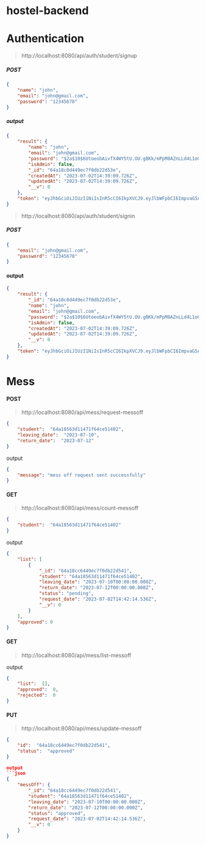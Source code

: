 # hostel-backend

# Authentication

>http://localhost:8080/api/auth/student/signup
##### POST
```json
{
	"name": "john",
	"email": "john@gmail.com",
	"password": "12345678"
}
```
#####  output
```json
{
    "result": {
        "name": "john",
        "email": "john@gmail.com",
        "password": "$2a$10$6UtoeobAivfX4WY5tU.OU.gBKk/mPpM8AZnLLd4L1oGMalEx2iSSO",
        "isAdmin": false,
        "_id": "64a18c0d449ec7f0db22d53e",
        "createdAt": "2023-07-02T14:39:09.726Z",
        "updatedAt": "2023-07-02T14:39:09.726Z",
        "__v": 0
    },
    "token": "eyJhbGciOiJIUzI1NiIsInR5cCI6IkpXVCJ9.eyJlbWFpbCI6ImpvaG5AZ21haWwuY29tIiwiaWQiOiI2NGExOGMwZDQ0OWVjN2YwZGIyMmQ1M2UiLCJpYXQiOjE2ODgzMDg3NDksImV4cCI6MTY4ODMxMjM0OX0.Peg5K88jZN_15CUPotyzQ5JLCitOKi0XGgm7fzAbg7c"
}
```

>http://localhost:8080/api/auth/student/signin
##### POST
```json
{
	"email": "john@gmail.com",
	"password": "12345678"
}
```
#### output
```json
{
    "result": {
        "_id": "64a18c0d449ec7f0db22d53e",
        "name": "john",
        "email": "john@gmail.com",
        "password": "$2a$10$6UtoeobAivfX4WY5tU.OU.gBKk/mPpM8AZnLLd4L1oGMalEx2iSSO",
        "isAdmin": false,
        "createdAt": "2023-07-02T14:39:09.726Z",
        "updatedAt": "2023-07-02T14:39:09.726Z",
        "__v": 0
    },
    "token": "eyJhbGciOiJIUzI1NiIsInR5cCI6IkpXVCJ9.eyJlbWFpbCI6ImpvaG5AZ21haWwuY29tIiwiaWQiOiI2NGExOGMwZDQ0OWVjN2YwZGIyMmQ1M2UiLCJpYXQiOjE2ODgzMDg4MDMsImV4cCI6MTY4ODMxMjQwM30.Xgh6hKvbBq0UubvGjBEo9BYZ22J4LHoP0kcwm2BN_Gc"
}
```

# Mess
#### POST
>http://localhost:8080/api/mess/request-messoff
```json
{
	"student":  "64a18563d11471f64ce51402",
	"leaving_date":  "2023-07-10",
	"return_date":  "2023-07-12"
}
```
output
```json
{
    "message": "mess off request sent successfully"
}
```

#### GET
>http://localhost:8080/api/mess/count-messoff
```json
{
	"student":  "64a18563d11471f64ce51402"
}
```
output
```json
{
    "list": [
        {
            "_id": "64a18cc6449ec7f0db22d541",
            "student": "64a18563d11471f64ce51402",
            "leaving_date": "2023-07-10T00:00:00.000Z",
            "return_date": "2023-07-12T00:00:00.000Z",
            "status": "pending",
            "request_date": "2023-07-02T14:42:14.536Z",
            "__v": 0
        }
    ],
    "approved": 0
}
```
#### GET
>http://localhost:8080/api/mess/list-messoff

output
```json
{
	"list":  [],
	"approved":  0,
	"rejected":  0
}
```

#### PUT
>http://localhost:8080/api/mess/update-messoff
```json
{
	"id":  "64a18cc6449ec7f0db22d541",
	"status":  "approved"
}

output
```json
{
    "messOff": {
        "_id": "64a18cc6449ec7f0db22d541",
        "student": "64a18563d11471f64ce51402",
        "leaving_date": "2023-07-10T00:00:00.000Z",
        "return_date": "2023-07-12T00:00:00.000Z",
        "status": "approved",
        "request_date": "2023-07-02T14:42:14.536Z",
        "__v": 0
    }
}
```